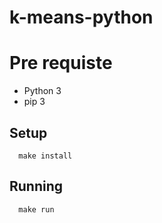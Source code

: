 # k-means-python


# Pre requiste
  * Python 3
  * pip 3

## Setup
```
  make install
```

## Running
```
  make run
```